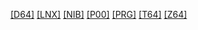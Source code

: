 [[D64]]([D64]/index.html)
[[LNX]]([LNX]/index.html)
[[NIB]]([NIB]/index.html)
[[P00]]([P00]/index.html)
[[PRG]]([PRG]/index.html)
[[T64]]([T64]/index.html)
[[Z64]]([Z64]/index.html)
